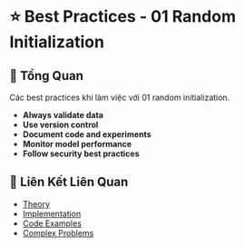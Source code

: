 # ⭐ Best Practices - 01 Random Initialization

## 🎯 Tổng Quan

Các best practices khi làm việc với 01 random initialization.

- **Always validate data**
- **Use version control**
- **Document code and experiments**
- **Monitor model performance**
- **Follow security best practices**

## 🔗 Liên Kết Liên Quan

- [Theory](./THEORY_01_random_initialization.md)
- [Implementation](./IMPLEMENTATION_01_random_initialization.md)
- [Code Examples](./CODE_EXAMPLES_01_random_initialization.md)
- [Complex Problems](./COMPLEX_PROBLEMS.md)
